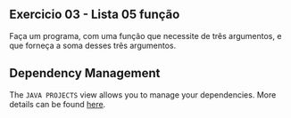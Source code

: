 ## Exercicio 03 - Lista 05 função

Faça um programa, com uma função que necessite de três argumentos, e que forneça a soma desses três argumentos.

## Dependency Management

The `JAVA PROJECTS` view allows you to manage your dependencies. More details can be found [here](https://github.com/microsoft/vscode-java-dependency#manage-dependencies).
